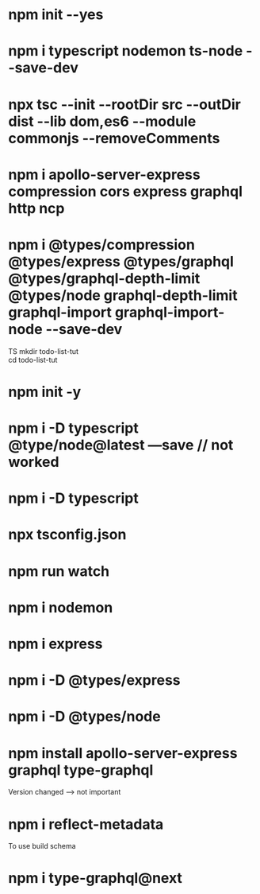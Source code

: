 # npm init --yes

# npm i typescript nodemon ts-node --save-dev

# npx tsc --init --rootDir src --outDir dist --lib dom,es6 --module commonjs --removeComments

# npm i apollo-server-express compression cors express graphql http ncp

# npm i @types/compression @types/express @types/graphql @types/graphql-depth-limit @types/node graphql-depth-limit graphql-import graphql-import-node --save-dev

TS
mkdir todo-list-tut  
cd todo-list-tut

# npm init -y

# npm i -D typescript @type/node@latest —save // not worked

# npm i -D typescript

# npx tsconfig.json

# npm run watch

# npm i nodemon

# npm i express

# npm i -D @types/express

# npm i -D @types/node

# npm install apollo-server-express graphql type-graphql

Version changed --> not important

# npm i reflect-metadata

To use build schema

# npm i type-graphql@next
